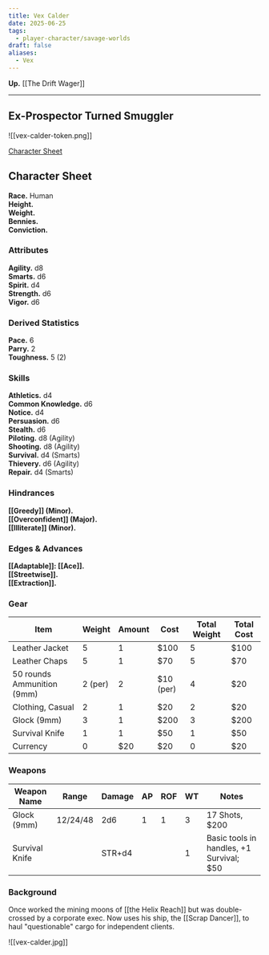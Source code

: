 ```yaml
---
title: Vex Calder
date: 2025-06-25
tags:
  - player-character/savage-worlds
draft: false
aliases:
  - Vex
---
```

**Up.** [[The Drift Wager]]

---

## Ex-Prospector Turned Smuggler

![[vex-calder-token.png]]

[Character Sheet]()  

## Character Sheet

**Race.** Human<br/>
**Height.**<br/>
**Weight.**<br/>
**Bennies.**<br/>
**Conviction.**<br/>

### Attributes

**Agility.** d8<br/>
**Smarts.** d6<br/>
**Spirit.** d4<br/>
**Strength.** d6<br/>
**Vigor.** d6<br/>

### Derived Statistics

**Pace.** 6<br/>
**Parry.** 2<br/>
**Toughness.** 5 (2)<br/>

### Skills

**Athletics.** d4<br/>
**Common Knowledge.** d6<br/>
**Notice.** d4<br/>
**Persuasion.** d6<br/>
**Stealth.** d6<br/>
**Piloting.** d8 (Agility)<br/>
**Shooting.** d8 (Agility)<br/>
**Survival.** d4 (Smarts)<br/>
**Thievery.** d6 (Agility)<br/>
**Repair.** d4 (Smarts)<br/>

### Hindrances

**[[Greedy]] (Minor).**<br/>
**[[Overconfident]] (Major).**<br/>
**[[Illiterate]] (Minor).**<br/>

### Edges & Advances

**[[Adaptable]]: [[Ace]].**<br/>
**[[Streetwise]].**<br/>
**[[Extraction]].**<br/>

### Gear

| **Item**                   | **Weight** | **Amount** | **Cost**  | Total Weight | Total Cost |
| -------------------------- | ---------- | ---------- | --------- | ------------ | ---------- |
| Leather Jacket             | 5          | 1          | $100      | 5            | $100       |
| Leather Chaps              | 5          | 1          | $70       | 5            | $70        |
| 50 rounds Ammunition (9mm) | 2 (per)    | 2          | $10 (per) | 4            | $20        |
| Clothing, Casual           | 2          | 1          | $20       | 2            | $20        |
| Glock (9mm)                | 3          | 1          | $200      | 3            | $200       |
| Survival Knife             | 1          | 1          | $50       | 1            | $50        |
| Currency                   | 0          | $20        | $20       | 0            | $20        |

### Weapons

| **Weapon Name** | **Range** | **Damage** | **AP** | **ROF** | **WT** | **Notes**                                |
| --------------- | --------- | ---------- | ------ | ------- | ------ | ---------------------------------------- |
| Glock (9mm)     | 12/24/48  | 2d6        | 1      | 1       | 3      | 17 Shots, $200                           |
| Survival Knife  |           | STR+d4     |        |         | 1      | Basic tools in handles, +1 Survival; $50 |

### Background

Once worked the mining moons of [[the Helix Reach]] but was double-crossed by a corporate exec. Now uses his ship, the [[Scrap Dancer]], to haul "questionable" cargo for independent clients.

![[vex-calder.jpg]]